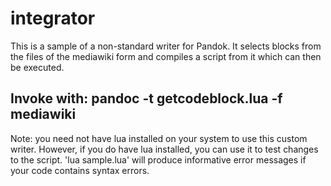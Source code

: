 # integrator

This is a sample of a non-standard writer for Pandok.
 It selects <source /> blocks from the files of the mediawiki form and compiles a script from it which can then be executed.

Invoke with: pandoc -t getcodeblock.lua -f mediawiki
--
 Note:  you need not have lua installed on your system to use this
 custom writer.  However, if you do have lua installed, you can
 use it to test changes to the script.  'lua sample.lua' will
 produce informative error messages if your code contains
 syntax errors.
